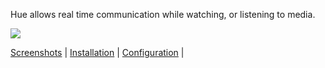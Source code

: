 Hue allows real time communication while watching, or listening to media.

![](https://i.imgur.com/bSNwmRv.jpg)

[Screenshots](screenshots.md) |
[Installation](installation.md) |
[Configuration](configuration.md) |